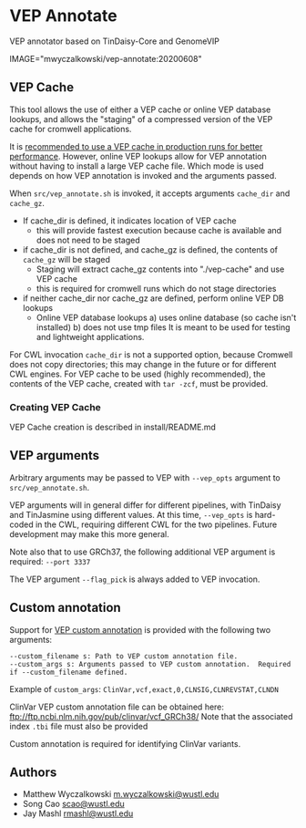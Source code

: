 # VEP Annotate

VEP annotator based on TinDaisy-Core and GenomeVIP

IMAGE="mwyczalkowski/vep-annotate:20200608"

## VEP Cache 

This tool allows the use of either a VEP cache or online VEP database lookups, and allows the 
"staging" of a compressed version of the VEP cache for cromwell applications. 

It is [recommended to use a VEP cache in production runs for better performance](https://www.ensembl.org/info/docs/tools/vep/script/vep_cache.html).
However, online VEP lookups allow for VEP annotation without having to install a large VEP cache file.  Which mode
is used depends on how VEP annotation is invoked and the arguments passed.

When `src/vep_annotate.sh` is invoked, it accepts arguments `cache_dir` and `cache_gz`.

* If cache_dir is defined, it indicates location of VEP cache 
  * this will provide fastest execution because cache is available and does not need to be staged
* if cache_dir is not defined, and cache_gz is defined, the contents of `cache_gz` will be staged
  * Staging will extract cache_gz contents into "./vep-cache" and use VEP cache
  * this is required for cromwell runs which do not stage directories
* if neither cache_dir nor cache_gz are defined, perform online VEP DB lookups
  * Online VEP database lookups a) uses online database (so cache isn't installed) b) does not use tmp files
    It is meant to be used for testing and lightweight applications.  

For CWL invocation `cache_dir` is not a supported option, because Cromwell does not copy directories; this may
change in the future or for different CWL engines.  For VEP cache to be used (highly recommended), the 
contents of the VEP cache, created with `tar -zcf`, must be provided.

### Creating VEP Cache

VEP Cache creation is described in install/README.md

## VEP arguments 

Arbitrary arguments may be passed to VEP with `--vep_opts` argument to `src/vep_annotate.sh`.  

VEP arguments will in general differ for different pipelines, with TinDaisy and TinJasmine using different values.
At this time, `--vep_opts` is hard-coded in the CWL, requiring different CWL for the two pipelines.  Future development
may make this more general.

Note also that to use GRCh37, the following additional VEP argument is required: `--port 3337`

The VEP argument `--flag_pick` is always added to VEP invocation.

## Custom annotation

Support for [VEP custom annotation](http://useast.ensembl.org/info/docs/tools/vep/script/vep_custom.html)
is provided with the following two arguments:
```
--custom_filename s: Path to VEP custom annotation file.  
--custom_args s: Arguments passed to VEP custom annotation.  Required if --custom_filename defined.  
```
Example of `custom_args`: `ClinVar,vcf,exact,0,CLNSIG,CLNREVSTAT,CLNDN`

ClinVar VEP custom annotation file can be obtained here: ftp://ftp.ncbi.nlm.nih.gov/pub/clinvar/vcf_GRCh38/
Note that the associated index `.tbi` file must also be provided

Custom annotation is required for identifying ClinVar variants.

## Authors

* Matthew Wyczalkowski <m.wyczalkowski@wustl.edu>
* Song Cao <scao@wustl.edu>
* Jay Mashl <rmashl@wustl.edu>
